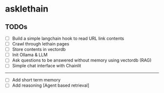 # asklethain

## TODOs

- [ ] Build a simple langchain hook to read URL link contents
- [ ] Crawl through lethain pages 
- [ ] Store contents in vectordb 
- [ ] Init Ollama & LLM
- [ ] Ask questions to be answered without memory using vectordb (RAG)
- [ ] Simple chat interface with Chainlit 
---
- [ ] Add short term memory 
- [ ] Add reasoning [Agent based retrieval]